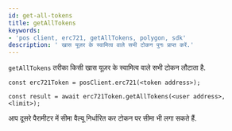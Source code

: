 ```yaml
---
id: get-all-tokens
title: getAllTokens
keywords:
- 'pos client, erc721, getAllTokens, polygon, sdk'
description: ' खास यूज़र के स्वामित्व वाले सभी टोकन पुनः प्राप्त करें.'
---
```


`getAllTokens` तरीका किसी खास यूज़र के स्वामित्व वाले सभी टोकन लौटाता है.

```
const erc721Token = posClient.erc721(<token address>);

const result = await erc721Token.getAllTokens(<user address>, <limit>);

```

आप दूसरे पैरामीटर में सीमा वैल्यू निर्धारित कर टोकन पर सीमा भी लगा सकते हैं.
